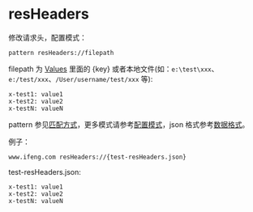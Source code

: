 # resHeaders

修改请求头，配置模式：

	pattern resHeaders://filepath

filepath 为 [Values](http://local.whistlejs.com/#values) 里面的 {key} 或者本地文件(如：`e:\test\xxx`、`e:/test/xxx`、`/User/username/test/xxx` 等):

	x-test1: value1
	x-test2: value2
	x-testN: valueN

pattern 参见[匹配方式](pattern.md)，更多模式请参考[配置模式](mode.md)，json 格式参考[数据格式](data.md)。

例子：

	www.ifeng.com resHeaders://{test-resHeaders.json}


test-resHeaders.json:

	x-test1: value1
	x-test2: value2
	x-testN: valueN
